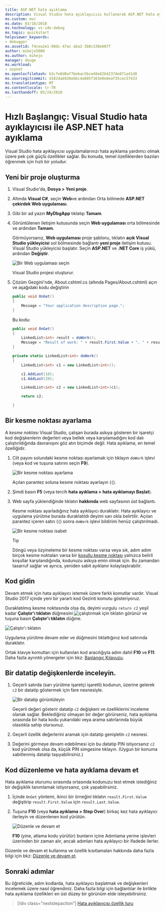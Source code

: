```yaml
---
title: ASP.NET hata ayıklama
description: Visual Studio hata ayıklayıcısı kullanarak ASP.NET hata ayıklama
ms.custom: mvc
ms.date: 03/16/2018
ms.technology: vs-ide-debug
ms.topic: quickstart
helpviewer_keywords:
- debugger
ms.assetid: f4cea2e1-08dc-47ac-aba2-3b8c338e607f
author: mikejo5000
ms.author: mikejo
manager: douge
ms.workload:
- aspnet
ms.openlocfilehash: b3cfe8d0af7bebac5bce48e82b4237de071a41d8
ms.sourcegitcommit: d1824ab926ebbc4a8057163e0edeaf35cec57433
ms.translationtype: MT
ms.contentlocale: tr-TR
ms.lasthandoff: 05/24/2018
---
```

# <a name="quickstart-debug-aspnet-with-the-visual-studio-debugger"></a>Hızlı Başlangıç: Visual Studio hata ayıklayıcısı ile ASP.NET hata ayıklama

Visual Studio hata ayıklayıcısı uygulamalarınızı hata ayıklama yardımcı olmak üzere pek çok güçlü özellikler sağlar. Bu konuda, temel özelliklerden bazıları öğrenmek için hızlı bir yoludur.

## <a name="create-a-new-project"></a>Yeni bir proje oluşturma 

1. Visual Studio'da, **Dosya > Yeni proje**.

1. Altında **Visual C#**, seçin **Web**ve ardından Orta bölmede **ASP.NET çekirdek Web uygulaması**.

1. Gibi bir ad yazın **MyDbgApp** tıklatıp **Tamam**.

1. Görüntülenen iletişim kutusunda seçin **Web uygulaması** orta bölmesinde ve ardından **Tamam**.

     Görmüyorsanız, **Web uygulaması** proje şablonu, tıklatın **açık Visual Studio yükleyicisi** sol bölmesinde bağlantı **yeni proje** iletişim kutusu. Visual Studio yükleyicisi başlatır. Seçin **ASP.NET** ve **.NET Core** iş yükü, ardından **Değiştir**.

    ![Bir Web uygulaması seçin](../debugger/media/dbg-qs-aspnet-choose-web-app.png)

    Visual Studio projesi oluşturur.

1. Çözüm Gezgini'nde, About.cshtml.cs (altında Pages/About.cshtml) açın ve aşağıdaki kodu değiştirin

    ```csharp
    public void OnGet()
    {
        Message = "Your application description page.";
    }
    ```

    Bu kodu:

    ```csharp
    public void OnGet()
    {
        LinkedList<int> result = doWork();
        Message = "Result of work: " + result.First.Value + ", " + result.First.Value;
    }

    private static LinkedList<int> doWork()
    {
        LinkedList<int> c1 = new LinkedList<int>();

        c1.AddLast(10);
        c1.AddLast(20);

        LinkedList<int> c2 = new LinkedList<int>(c1);

        return c2;

    }
    ```

## <a name="set-a-breakpoint"></a>Bir kesme noktası ayarlama

A *kesme noktası* Visual Studio, çalışan burada askıya gösteren bir işaretçi kod değişkenlerin değerleri veya bellek veya karşılamadığını kod dalı çalıştırıldığında davranışını göz atın biçimde değil. Hata ayıklama, en temel özelliğidir.

1. Cilt payını solundaki kesme noktası ayarlamak için tıklayın `doWork` işlevi (veya kod ve tuşuna satırını seçin **F9**).

    ![Bir kesme noktası ayarlama](../debugger/media/dbg-qs-set-breakpoint-aspnet.png)

    Açılan parantez soluna kesme noktası ayarlayın (`{`).

1. Şimdi basın **F5** (veya tercih **hata ayıklama > hata ayıklamayı Başlat**).

1. Web sayfa yüklendiğinde tıklatın **hakkında** web sayfasının üst bağlantı.

    Kesme noktası ayarladığınız hata ayıklayıcı duraklatır. Hata ayıklayıcı ve uygulama yürütme burada duraklatıldı deyimi sarı okla belirtilir. Açılan parantez içeren satırı (`{`) sonra `doWork` işlevi bildirimi henüz çalıştırılmadı.

    ![Bir kesme noktası isabet](../debugger/media/dbg-qs-hit-breakpoint-aspnet.png)

    > [!TIP]
    > Döngü veya özyineleme bir kesme noktası varsa veya sık, adım adım birçok kesme noktaları varsa bir [koşullu kesme noktası](../debugger/using-breakpoints.md#BKMK_Specify_a_breakpoint_condition_using_a_code_expression) yalnızca belirli koşullar karşılandığında, kodunuzu askıya emin olmak için. Bu zamandan tasarruf sağlar ve ayrıca, yeniden sabit ayıklanır kolaylaştırabilir.

## <a name="navigate-code"></a>Kod gidin

Devam etmek için hata ayıklayıcı istemek üzere farklı komutlar vardır. Visual Studio 2017 içinde yeni bir yararlı kod Gezinti komutu gösteriyoruz.

Duraklatılmış kesme noktasında olsa da, deyimi vurgulu `return c2` yeşil kadar **Çalıştır'ı tıklatın** düğmesini ![çalıştırmak için tıklatın](../debugger/media/dbg-tour-run-to-click.png) görünür ve tuşuna basın **Çalıştır'ı tıklatın** düğme.

![Çalıştır'ı tıklatın](../debugger/media/dbg-qs-run-to-click-aspnet.png)

Uygulama yürütme devam eder ve düğmesini tıklattığınız kod satırında duraklatır.

Ortak klavye komutları için kullanılan kod aracılığıyla adım dahil **F10** ve **F11**. Daha fazla ayrıntılı yönergeler için bkz: [Başlangıç Kılavuzu](../debugger/getting-started-with-the-debugger.md).

## <a name="inspect-variables-in-a-datatip"></a>Bir datatip değişkenlerde inceleyin.

1. Geçerli satırda (sarı yürütme işaretçi işaretli) kodunun, üzerine gelerek `c2` bir datatip göstermek için fare nesnesiyle.

    ![Bir datatip görüntüleyin](../debugger/media/dbg-qs-data-tip-aspnet.png)

    Geçerli değeri gösterir datatip `c2` değişkeni ve özelliklerini inceleme olanak sağlar. Beklediğiniz olmayan bir değer görürseniz, hata ayıklama sırasında bir hata kodu yukarıdaki veya arama satırlarında büyük olasılıkla sahip olursunuz. 

2. Geçerli özellik değerlerini aramak için datatip genişletin `c2` nesnesi.

3. Değerini görmeye devam edebilmesi için bu datatip PIN istiyorsanız `c2` kod yürütmek olsa da, küçük PIN simgesine tıklayın. (Uygun bir konuma sabitlenmiş datatip taşıyabilirsiniz.)

## <a name="edit-code-and-continue-debugging"></a>Kod düzenleme ve hata ayıklama devam et

Hata ayıklama oturumu sırasında ortasında kodunuzu test etmek istediğiniz bir değişiklik tanımlamak istiyorsanız, çok yapabilirsiniz.

1. İçinde `OnGet` yöntemi, ikinci bir örneğini tıklatın `result.First.Value` değiştirip `result.First.Value` için `result.Last.Value`.

1. Tuşuna **F10** (veya **hata ayıklama > Step Over**) birkaç kez hata ayıklayıcı ilerleyin ve düzenlenen kod yürütün.

    ![Düzenle ve devam et](../debugger/media/dbg-qs-edit-and-continue-aspnet.png "Düzenle ve devam et")

    **F10** (yine, atlama kodu yürütür) bunların içine Adımlama yerine işlevleri üzerinden bir zaman alır, ancak adımları hata ayıklayıcı bir ifadede ilerler.

Düzenle ve devam et kullanma ve özellik kısıtlamaları hakkında daha fazla bilgi için bkz: [Düzenle ve devam et](../debugger/edit-and-continue.md).

## <a name="next-steps"></a>Sonraki adımlar

Bu öğreticide, adım kodlarda, hata ayıklayıcı başlatmak ve değişkenleri incelemek üzere nasıl öğrendiniz. Daha fazla bilgi için bağlantılar ile birlikte hata ayıklama özellikleri en üst düzey bir görünüm elde isteyebilirsiniz.

> [!div class="nextstepaction"]
> [Hata ayıklayıcısı özellik turu](../debugger/debugger-feature-tour.md)
